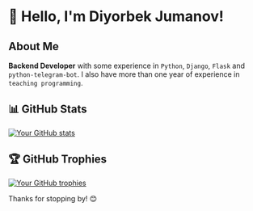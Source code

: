 # 👋 Hello, I'm Diyorbek Jumanov!

## About Me
**Backend Developer** with some experience in `Python`, `Django`, `Flask` and `python-telegram-bot`. I also have more than one year of experience in `teaching programming`.

## 📊 GitHub Stats
[![Your GitHub stats](https://github-readme-stats.vercel.app/api?username=djumanov&show_icons=true&theme=radical)](https://github.com/djumanov)

## 🏆 GitHub Trophies
[![Your GitHub trophies](https://github-profile-trophy.vercel.app/?username=djumanov&theme=dracula)](https://github.com/djumanov)

Thanks for stopping by! 😊
